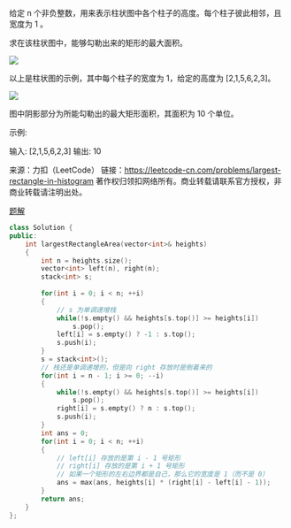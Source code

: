 给定 n 个非负整数，用来表示柱状图中各个柱子的高度。每个柱子彼此相邻，且宽度为 1 。

求在该柱状图中，能够勾勒出来的矩形的最大面积。

 

![](https://hairrrrr.github.io/assets/2020-12-26-1.png)

以上是柱状图的示例，其中每个柱子的宽度为 1，给定的高度为 [2,1,5,6,2,3]。

 

![](https://hairrrrr.github.io/assets/2020-12-26-2.png)

图中阴影部分为所能勾勒出的最大矩形面积，其面积为 10 个单位。

 

示例:

输入: [2,1,5,6,2,3]
输出: 10

来源：力扣（LeetCode）
链接：https://leetcode-cn.com/problems/largest-rectangle-in-histogram
著作权归领扣网络所有。商业转载请联系官方授权，非商业转载请注明出处。

[题解](https://leetcode-cn.com/problems/largest-rectangle-in-histogram/)

```cpp
class Solution {
public:
    int largestRectangleArea(vector<int>& heights) 
    {
        int n = heights.size();
        vector<int> left(n), right(n);
        stack<int> s;
       
        for(int i = 0; i < n; ++i)
        {
            // s 为单调递增栈
            while(!s.empty() && heights[s.top()] >= heights[i])
                s.pop();
            left[i] = s.empty() ? -1 : s.top();
            s.push(i);
        }
        s = stack<int>();
        // 栈还是单调递增的，但是向 right 存放时是倒着来的
        for(int i = n - 1; i >= 0; --i)
        {
            while(!s.empty() && heights[s.top()] >= heights[i])
                s.pop();
            right[i] = s.empty() ? n : s.top();
            s.push(i);
        }
        int ans = 0;
        for(int i = 0; i < n; ++i)
        {
            // left[i] 存放的是第 i - 1 号矩形
            // right[i] 存放的是第 i + 1 号矩形
            // 如果一个矩形的左右边界都是自己，那么它的宽度是 1（而不是 0）
            ans = max(ans, heights[i] * (right[i] - left[i] - 1));
        }    
        return ans;
    }
};
```

